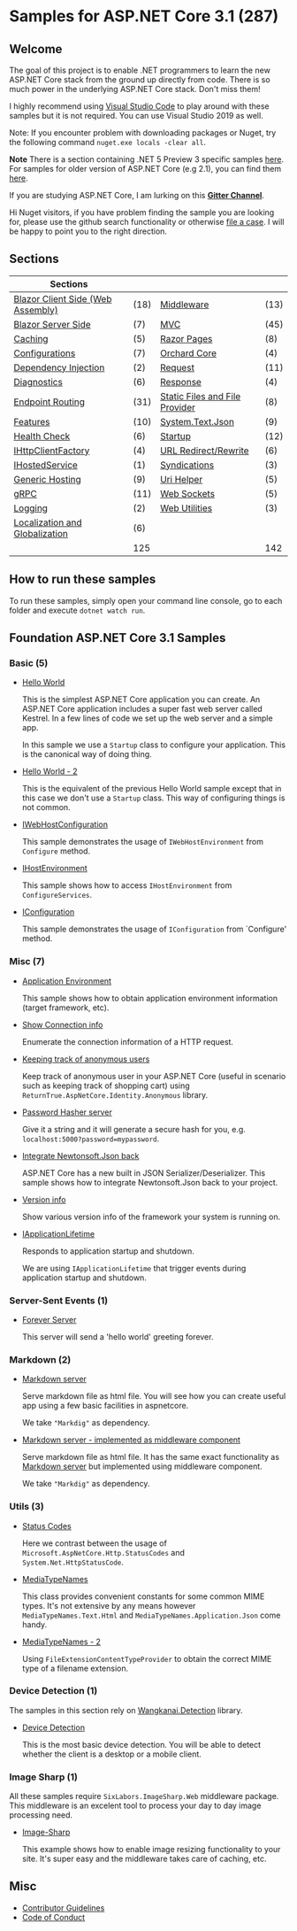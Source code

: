 # Samples for ASP.NET Core 3.1 (287)

## Welcome

The goal of this project is to enable .NET programmers to learn the new ASP.NET Core stack from the ground up directly from code. There is so much power in the underlying ASP.NET Core stack. Don't miss them!

I highly recommend using [Visual Studio Code](https://code.visualstudio.com/) to play around with these samples but it is not required. You can use Visual Studio 2019 as well.

Note: If you encounter problem with downloading packages or Nuget, try the following command `nuget.exe locals -clear all`.

**Note** There is a section containing .NET 5 Preview 3 specific samples [here](/projects/5-0). For samples for older version of ASP.NET Core (e.g 2.1), you can find them [here](https://github.com/dodyg/practical-aspnetcore/tree/master).

If you are studying ASP.NET Core, I am lurking on this **[Gitter Channel](https://gitter.im/DotNetStudyGroup/aspnetcore)**.

Hi Nuget visitors, if you have problem finding the sample you are looking for, please use the github search functionality or otherwise [file a case](https://github.com/dodyg/practical-aspnetcore/issues). I will be happy to point you to the right direction.


## Sections

| Sections                                                        |      |                                                           |      |
|-----------------------------------------------------------------|------|-----------------------------------------------------------|------|
| [Blazor Client Side (Web Assembly)](/projects/blazor/README.md) | (18) | [Middleware](/projects/middleware)                        | (13) |
| [Blazor Server Side](/projects/blazor-ss)                       | (7)  | [MVC](/projects/mvc)                                      | (45) |
| [Caching](/projects/caching)                                    | (5)  | [Razor Pages](/projects/razor-pages)                      | (8)  |
| [Configurations](/projects/configurations)                      | (7)  | [Orchard Core](/projects/orchard-core)                    | (4)  |
| [Dependency Injection](/projects/dependency-injection/)         | (2)  | [Request](/projects/request)                              | (11) |
| [Diagnostics](/projects/diagnostics)                            | (6)  | [Response](/projects/response)                            | (4)  |
| [Endpoint Routing](/projects/endpoint-routing)                  | (31) | [Static Files and File Provider](/projects/file-provider) | (8)  |
| [Features](/projects/features)                                  | (10) | [System.Text.Json](/projects/json)                        | (9)  |
| [Health Check](/projects/health-check)                          | (6)  | [Startup](/projects/startup)                              | (12) |
| [IHttpClientFactory](/projects/httpclientfactory)               | (4)  | [URL Redirect/Rewrite](/projects/rewrite)                 | (6)  |
| [IHostedService](/projects/ihosted-service)                     | (1)  | [Syndications](/projects/syndications)                    | (3)  |
| [Generic Hosting](/projects/generic-host)                       | (9)  | [Uri Helper](/projects/uri-helper)                        | (5)  |
| [gRPC](/projects/grpc)                                          | (11) | [Web Sockets](/projects/web-sockets)                      | (5)  |
| [Logging](/projects/logging)                                    | (2)  | [Web Utilities](/projects/web-utilities)                  | (3)  |
| [Localization and Globalization](projects/localization)         | (6)  |                                                           |      |
|                                                                 | 125  |                                                           | 142  |
## How to run these samples

To run these samples, simply open your command line console,  go to each folder and execute `dotnet watch run`.

## Foundation ASP.NET Core 3.1 Samples

### Basic (5)

* [Hello World](/projects/basic/hello-world)

  This is the simplest ASP.NET Core application you can create. An ASP.NET Core application includes a super fast web server called Kestrel. In a few lines of code we set up the web server and a simple app.

  In this sample we use a `Startup` class to configure your application. This is the canonical way of doing thing.
  
* [Hello World - 2](/projects/basic/hello-world-2)

  This is the equivalent of the previous Hello World sample except that in this case we don't use a `Startup` class. This way of configuring things is not common.  

* [IWebHostConfiguration](/projects/basic/i-webhost-environment)

  This sample demonstrates the usage of `IWebHostEnvironment` from `Configure` method.

* [IHostEnvironment](/projects/basic/i-host-environment)

  This sample shows how to access `IHostEnvironment` from `ConfigureServices`. 

* [IConfiguration](/projects/basic/iconfiguration)

  This sample demonstrates the usage of `IConfiguration` from `Configure' method.

### Misc (7)
* [Application Environment](/projects/application-environment)

  This sample shows how to obtain application environment information (target framework, etc).
  
* [Show Connection info](/projects/connection-info)

  Enumerate the connection information of a HTTP request.

* [Keeping track of anonymous users](/projects/anonymous-id)

  Keep track of anonymous user in your ASP.NET Core (useful in scenario such as keeping track of shopping cart) using `ReturnTrue.AspNetCore.Identity.Anonymous` library.

* [Password Hasher server](/projects/password-hasher)

  Give it a string and it will generate a secure hash for you, e.g. ```localhost:5000?password=mypassword```.

* [Integrate Newtonsoft.Json back](/projects/newtonsoft-json)

  ASP.NET Core has a new built in JSON Serializer/Deserializer. This sample shows how to integrate Newtonsoft.Json back to your project.

* [Version info](/projects/version)
 
  Show various version info of the framework your system is running on.

* [IApplicationLifetime](/projects/i-application-lifetime)

  Responds to application startup and shutdown.

  We are using ```IApplicationLifetime``` that trigger events during application startup and shutdown.

### Server-Sent Events (1)

* [Forever Server](/projects/sse)

  This server will send a 'hello world' greeting forever.

### Markdown (2)

* [Markdown server](/projects/markdown-server)

  Serve markdown file as html file. You will see how you can create useful app using a few basic facilities in aspnetcore.

  We take ```"Markdig"``` as dependency. 
    
* [Markdown server - implemented as middleware component](/projects/markdown-server-middleware)

  Serve markdown file as html file. It has the same exact functionality as [Markdown server](/projects/markdown-server) but implemented using middleware component.

  We take ```"Markdig"``` as dependency. 

### Utils (3)

* [Status Codes](/projects/http-status-codes)

  Here we contrast between the usage of `Microsoft.AspNetCore.Http.StatusCodes` and `System.Net.HttpStatusCode`.

* [MediaTypeNames](/projects/media-type-names)

  This class provides convenient constants for some common MIME types. It's not extensive by any means however `MediaTypeNames.Text.Html` and `MediaTypeNames.Application.Json` come handy.  

* [MediaTypeNames - 2](/projects/media-type-names-2)

  Using `FileExtensionContentTypeProvider` to obtain the correct MIME type of a filename extension.

### Device Detection (1)
  
The samples in this section rely on [Wangkanai.Detection](https://github.com/wangkanai/Detection) library.

* [Device Detection](/projects/device-detection)

  This is the most basic device detection. You will be able to detect whether the client is a desktop or a mobile client.


### Image Sharp (1)

  All these samples require `SixLabors.ImageSharp.Web` middleware package. This middleware is an excelent tool to process your day to day image processing need.

  * [Image-Sharp](/projects/image-sharp)

    This example shows how to enable image resizing functionality to your site. It's super easy and the middleware takes care of caching, etc.


## Misc

* [Contributor Guidelines](https://github.com/dodyg/practical-aspnetcore/blob/master/CONTRIBUTING.md)
* [Code of Conduct](https://github.com/dodyg/practical-aspnetcore/blob/master/CODE_OF_CONDUCT.md)